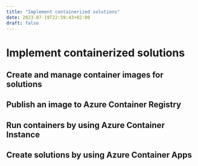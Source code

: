 ```yaml
---
title: "Implement containerized solutions"
date: 2023-07-19T22:59:43+02:00
draft: false
---
```

# Implement containerized solutions

## Create and manage container images for solutions

## Publish an image to Azure Container Registry

## Run containers by using Azure Container Instance

## Create solutions by using Azure Container Apps